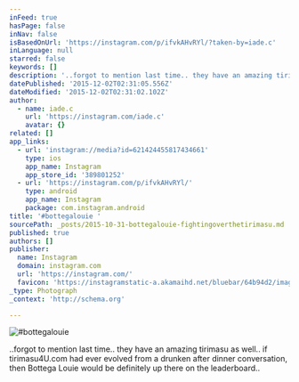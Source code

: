 ```yaml
---
inFeed: true
hasPage: false
inNav: false
isBasedOnUrl: 'https://instagram.com/p/ifvkAHvRYl/?taken-by=iade.c'
inLanguage: null
starred: false
keywords: []
description: '..forgot to mention last time.. they have an amazing tirimasu as well.. if tirimasu4U.com had ever evolved from a drunken after dinner conversation, then Bottega Louie would be definitely up there on the leaderboard.. '
datePublished: '2015-12-02T02:31:05.556Z'
dateModified: '2015-12-02T02:31:02.102Z'
author:
  - name: iade.c
    url: 'https://instagram.com/iade.c'
    avatar: {}
related: []
app_links:
  - url: 'instagram://media?id=621424455817434661'
    type: ios
    app_name: Instagram
    app_store_id: '389801252'
  - url: 'https://instagram.com/p/ifvkAHvRYl/'
    type: android
    app_name: Instagram
    package: com.instagram.android
title: '#bottegalouie '
sourcePath: _posts/2015-10-31-bottegalouie-fightingoverthetirimasu.md
published: true
authors: []
publisher:
  name: Instagram
  domain: instagram.com
  url: 'https://instagram.com/'
  favicon: 'https://instagramstatic-a.akamaihd.net/bluebar/64b94d2/images/ico/favicon.ico'
_type: Photograph
_context: 'http://schema.org'

---
```

![#bottegalouie ](https://igcdn-photos-b-a.akamaihd.net/hphotos-ak-xap1/t51.2885-15/e15/1171951_245578732272873_1434099445_n.jpg)

..forgot to mention last time.. they have an amazing tirimasu as well.. if tirimasu4U.com had ever evolved from a drunken after dinner conversation, then Bottega Louie would be definitely up there on the leaderboard..